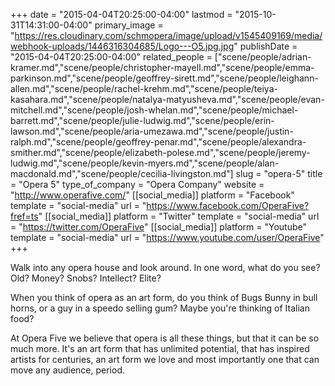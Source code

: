 +++
date = "2015-04-04T20:25:00-04:00"
lastmod = "2015-10-31T14:31:00-04:00"
primary_image = "https://res.cloudinary.com/schmopera/image/upload/v1545409169/media/webhook-uploads/1446316304685/Logo---O5.jpg.jpg"
publishDate = "2015-04-04T20:25:00-04:00"
related_people = ["scene/people/adrian-kramer.md","scene/people/christopher-mayell.md","scene/people/emma-parkinson.md","scene/people/geoffrey-sirett.md","scene/people/leighann-allen.md","scene/people/rachel-krehm.md","scene/people/teiya-kasahara.md","scene/people/natalya-matyusheva.md","scene/people/evan-mitchell.md","scene/people/josh-whelan.md","scene/people/michael-barrett.md","scene/people/julie-ludwig.md","scene/people/erin-lawson.md","scene/people/aria-umezawa.md","scene/people/justin-ralph.md","scene/people/geoffrey-penar.md","scene/people/alexandra-smither.md","scene/people/elizabeth-polese.md","scene/people/jeremy-ludwig.md","scene/people/kevin-myers.md","scene/people/alan-macdonald.md","scene/people/cecilia-livingston.md"]
slug = "opera-5"
title = "Opera 5"
type_of_company = "Opera Company"
website = "http://www.operafive.com/"
[[social_media]]
platform = "Facebook"
template = "social-media"
url = "https://www.facebook.com/OperaFive?fref=ts"
[[social_media]]
platform = "Twitter"
template = "social-media"
url = "https://twitter.com/OperaFive"
[[social_media]]
platform = "Youtube"
template = "social-media"
url = "https://www.youtube.com/user/OperaFive"
+++

<p>
	Walk into any opera house and look around. In one word, what do you see? Old? Money? Snobs? Intellect? Elite?
</p>
<p>
	When you think of opera as an art form, do you think of Bugs Bunny in bull horns, or a guy in a speedo selling gum? Maybe you're thinking of Italian food?
</p>
<p>
	At Opera Five we believe that opera is all these things, but that it can be so much more. It's an art form that has unlimited potential, that has inspired artists for centuries, an art form we love and most importantly one that can move any audience, period.
</p>
